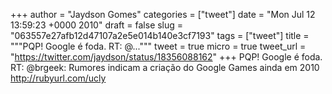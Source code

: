 
+++
author = "Jaydson Gomes"
categories = ["tweet"]
date = "Mon Jul 12 13:59:23 +0000 2010"
draft = false
slug = "063557e27afb12d47107a2e5e014b140e3cf7193"
tags = ["tweet"]
title = """PQP! Google é foda. RT: @..."""
tweet = true
micro = true
tweet_url = "https://twitter.com/jaydson/status/18356088162"
+++
PQP! Google é foda. RT: @brgeek: Rumores indicam a criação do Google Games ainda em 2010 http://rubyurl.com/ucly
